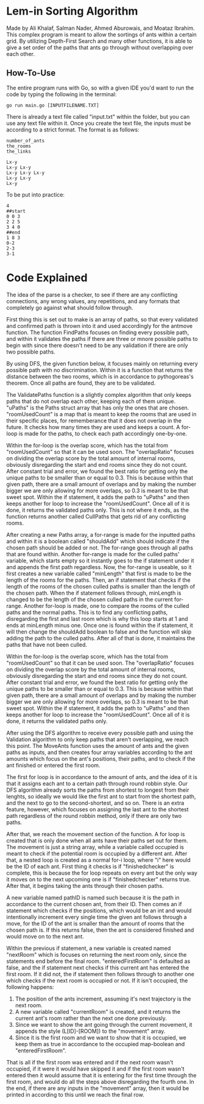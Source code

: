 # Lem-in Sorting Algorithm

Made by Ali Khalaf, Salman Nader, Ahmed Aburowais, and Moataz Ibrahim. This complex program is meant to allow the sortings of ants within a certain grid. By utilizing Depth-First Search and many other functions, it is able to give a set order of the paths that ants go through without overlapping over each other.

## How-To-Use

The entire program runs with Go, so with a given IDE you'd want to run the code by typing the following in the terminal:
```
go run main.go [INPUTFILENAME.TXT]
```

There is already a text file called "input.txt" within the folder, but you can use any text file within it. Once you create the text file, the inputs must be according to a strict format. The format is as follows:
```
number_of_ants
the_rooms
the_links

Lx-y
Lx-y Lx-y
Lx-y Lx-y Lx-y
Lx-y Lx-y
Lx-y
```

To be put into practice:
```
4
##start
0 0 3
2 2 5
3 4 0
##end
1 8 3
0-2
2-3
3-1
```

# Code Explained

The idea of the parse is a checker, to see if there are any conflicting connections, any wrong values, any repetitions, and any formats that completely go against what should follow through.

First thing this is set out to make is an array of paths, so that every validated and confirmed path is thrown into it and used accordingly for the antmove function. The function FindPaths focuses on finding every possible path, and within it validates the paths if there are three or mnore possible paths to begin with since there doesn't need to be any validation if there are only two possible paths.

By using DFS, the given function below, it focuses mainly on returning every possible path with no discrimination. Within it is a function that returns the distance between the two rooms, which is in accordance to pythogoreas's theorem. Once all paths are found, they are to be validated.

The ValidatePaths function is a slightly complex algorithm that only keeps paths that do not overlap each other, keeping each of them unique. "uPaths" is the Paths struct array that has only the ones that are chosen. "roomUsedCount" is a map that is meant to keep the rooms that are used in their specific places, for rememberance that it does not overlap in the future. It checks how many times they are used and keeps a count. A for-loop is made for the paths, to check each path accordingly one-by-one. 

Within the for-loop is the overlap score, which has the total from "roomUsedCount" so that it can be used soon. The "overlapRatio" focuses on dividing the overlap score by the total amount of internal rooms, obviously disregarding the start and end rooms since they do not count. After constant trial and error, we found the best ratio for getting only the unique paths to be smaller than or equal to 0.3. This is because within that given path, there are a small amount of overlaps and by making the number bigger we are only allowing for more overlaps, so 0.3 is meant to be that sweet spot. Within the if statement, it adds the path to "uPaths" and then keeps another for loop to increase the "roomUsedCount". Once all of it is done, it returns the validated paths only. This is not where it ends, as the function returns another called CullPaths that gets rid of any conflicting rooms.

After creating a new Paths array, a for-range is made for the inputted paths and within it is a boolean called "shouldAdd" which should indicate if the chosen path should be added or not. The for-range goes through all paths that are found within. Another for-range is made for the culled paths' variable, which starts empty so it instantly goes to the if statement under it and appends the first path regardless. Now, the for-range is useable, so it first creates a new variable called "minLength" that first is made to be the length of the rooms for the paths. Then, an if statement that checks if the length of the rooms of the chosen culled paths is smaller than the length of the chosen path. When the if statement follows through, minLength is changed to be the length of the chosen culled paths in the current for-range. Another for-loop is made, one to compare the rooms of the culled paths and the normal paths. This is to find any conflicting paths, disregarding the first and last room which is why this loop starts at 1 and ends at minLength minus one. Once one is found within the if statement, it will then change the shouldAdd boolean to false and the function will skip adding the path to the culled paths. After all of that is done, it maintains the paths that have not been culled. 

Within the for-loop is the overlap score, which has the total from "roomUsedCount" so that it can be used soon. The "overlapRatio" focuses on dividing the overlap score by the total amount of internal rooms, obviously disregarding the start and end rooms since they do not count. After constant trial and error, we found the best ratio for getting only the unique paths to be smaller than or equal to 0.3. This is because within that given path, there are a small amount of overlaps and by making the number bigger we are only allowing for more overlaps, so 0.3 is meant to be that sweet spot. Within the if statement, it adds the path to "uPaths" and then keeps another for loop to increase the "roomUsedCount". Once all of it is done, it returns the validated paths only.

After using the DFS algorithm to receive every possible path and using the Validation algorithm to only keep paths that aren't overlapping, we reach this point. The MoveAnts function uses the amount of ants and the given paths as inputs, and then creates four array variables according to the ant amounts which focus on the ant's positions, their paths, and to check if the ant finished or entered the first room.

The first for loop is in accordance to the amount of ants, and the idea of it is that it assigns each ant to a certain path through round robbin style. Our DFS algorithm already sorts the paths from shortest to longest from their lenghts, so ideally we would like the first ant to start from the shortest path, and the next to go to the second-shortest, and so on. There is an extra feature, however, which focuses on assigning the last ant to the shortest path regardless of the round robbin method, only if there are only two paths.

After that, we reach the movement section of the function. A for loop is created that is only done when all ants have their paths set out for them. The movement is just a string array, while a variable called occupied is meant to check if the potential room is occupied by a different ant. After that, a nested loop is created as a normal for-i loop, where "i" here would be the ID of each ant. First thing it checks is if "finishedchecker" is complete, this is because the for loop repeats on every ant but the only way it moves on to the next upcoming one is if "finishedchecker" returns true. After that, it begins taking the ants through their chosen paths.

A new variable named pathID is named such because it is the path in accordance to the current chosen ant, from their ID. Then comes an if statement which checks if the positions, which would be an int and would intentionally increment every single time the given ant follows through a move, for the ID of the ant is smaller than the amount of rooms that the chosen path is. If this returns false, then the ant is considered finished and would move on to the next ant.

Within the previous if statement, a new variable is created named "nextRoom" which is focuses on returning the next room only, since the statements end before the final room. "enteredFirstRoom" is defaulted as false, and the if statement next checks if this current ant has entered the first room. If it did not, the if statement then follows through to another one which checks if the next room is occupied or not. If it isn't occupied, the following happens:
1) The position of the ants increment, assuming it's next trajectory is the next room.
2) A new variable called "currentRoom" is created, and it returns the current ant's room rather than the next one done previously.
3) Since we want to show the ant going through the current movement, it appends the style (L[ID]-[ROOM]) to the "movement" array.
4) Since it is the first room and we want to show that it is occupied, we keep them as true in accordance to the occupied map-boolean and "enteredFirstRoom".

That is all if the first room was entered and if the next room wasn't occupied, if it were it would have skipped it and if the first room wasn't entered then it would assume that it is entering for the first time through the first room, and would do all the steps above disregarding the fourth one. In the end, if there are any inputs in the "movement" array, then it would be printed in according to this until we reach the final row.
